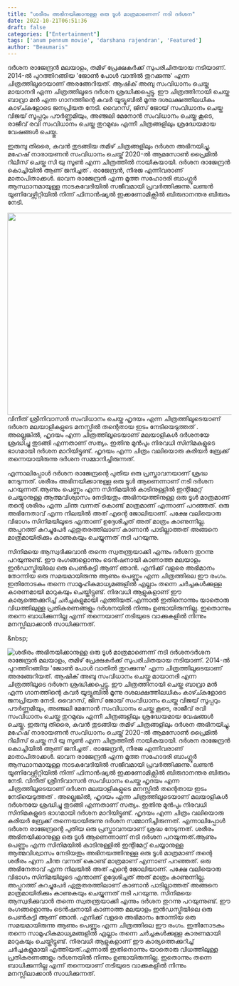 ```yaml
---
title: "ശരീരം അഭിനയിക്കാനുള്ള ഒരു ടൂൾ മാത്രമാണെന്ന് നടി ദർശന"
date: 2022-10-21T06:51:36
draft: false
categories: ["Entertainment"]
tags: ['anum pennum movie', 'darshana rajendran', 'Featured']
author: "Beaumaris"
---
```


ദർശന രാജേന്ദ്രൻ മലയാളം, തമിഴ് പ്രേക്ഷകർക്ക് സുപരിചിതയായ നടിയാണ്.  2014-ൽ പുറത്തിറങ്ങിയ 'ജോൺ പോൾ വാതിൽ തുറക്കുന്നു' എന്ന ചിത്രത്തിലൂടെയാണ് അരങ്ങേറിയത്. ആഷിക് അബു സംവിധാനം ചെയ്ത മായാനദി എന്ന ചിത്രത്തിലൂടെ ദർശന ശ്രദ്ധിക്കപ്പെട്ടു. ഈ ചിത്രത്തിനായി ചെയ്ത ബാവ്രാ മൻ എന്ന ഗാനത്തിന്റെ കവർ യൂട്യൂബിൽ മൂന്നു ദശലക്ഷത്തിലധികം കാഴ്ച്കളോടെ ജനപ്രിയത നേടി. വൈറസ്, ജിസ് ജോയ് സംവിധാനം ചെയ്ത വിജയ് സൂപ്പറും പൗർണ്ണമിയും, അഞ്ജലി മേനോൻ സംവിധാനം ചെയ്ത കൂടെ, രാജീവ് രവി സംവിധാനം ചെയ്ത തുറമുഖം എന്നീ ചിത്രങ്ങളിലും ശ്രദ്ധേയമായ വേഷങ്ങൾ ചെയ്തു.

ഇരുമ്പു തിരൈ, കവൻ തുടങ്ങിയ തമിഴ് ചിത്രങ്ങളിലും ദർശന അഭിനയിച്ചു. മഹേഷ് നാരായണൻ സംവിധാനം ചെയ്ത് 2020-ൽ ആമസോൺ പ്രൈമിൽ റിലീസ് ചെയ്ത സി യു സൂൺ എന്ന ചിത്രത്തിൽ നായികയായി. ദർശന രാജേന്ദ്രൻ കൊച്ചിയിൽ ആണ് ജനിച്ചത് . രാജേന്ദ്രൻ, നീരജ എന്നിവരാണ് മാതാപിതാക്കൾ. ഭാവന രാജേന്ദ്രൻ എന്ന മൂത്ത സഹോദരി ബാംഗ്ലൂർ ആസ്ഥാനമായുള്ള നാടകവേദിയിൽ സജീവമായി പ്രവർത്തിക്കുന്നു. ലണ്ടൻ യൂണിവേഴ്സിറ്റിയിൽ നിന്ന് ഫിനാൻഷ്യൽ ഇക്കണോമിക്സിൽ ബിരുദാനന്തര ബിരുദം നേടി.

<img class="size-full wp-image-355556 aligncenter" src="https://cdn.boolokam.com/articles/2022/10/Darshana.webp" alt="" width="750" height="453" />വിനീത് ശ്രീനിവാസൻ സംവിധാനം ചെയ്ത ഹൃദയം എന്ന ചിത്രത്തിലൂടെയാണ് ദർശന മലയാളികളുടെ മനസ്സിൽ തന്റെതായ ഇടം നേടിയെടുത്തത് . അല്ലെങ്കിൽ, ഹൃദയം എന്ന ചിത്രത്തിലൂടെയാണ് മലയാളികൾ ദർശനയേ ശ്രദ്ധിച്ചു തുടങ്ങി എന്നതാണ് സത്യം. ഇതിനു മുൻപും നിരവധി സിനിമകളുടെ ഭാഗമായി ദർശന മാറിയിട്ടുണ്ട്. ഹൃദയം എന്ന ചിത്രം വലിയൊരു കരിയർ ബ്രേക്ക് തന്നെയായിരുന്നു ദർശന സമ്മാനിച്ചിരുന്നത്.

എന്നാലിപ്പോൾ ദർശന രാജേന്ദ്രന്റെ പുതിയ ഒരു പ്രസ്താവനയാണ് ശ്രദ്ധ നേടുന്നത്. ശരീരം അഭിനയിക്കാനുള്ള ഒരു ടൂൾ ആണെന്നാണ് നടി ദർശന പറയുന്നത്.ആണും പെണ്ണും എന്ന സിനിമയിൽ കാടിനുള്ളിൽ ഇന്റിമേറ്റ് ചെയ്യാനുള്ള ആത്മവിശ്വാസം നേടിയതും അഭിനയത്തിനുള്ള ഒരു ടൂൾ മാത്രമാണ് തന്റെ ശരീരം എന്ന ചിന്ത വന്നത് കൊണ്ട് മാത്രമാണ് എന്നാണ് പറഞ്ഞത്. ഒരു അഭിനേതാവ് എന്ന നിലയിൽ അത് എന്റെ ജോലിയാണ്. പക്ഷേ വലിയൊരു വിഭാഗം സിനിമയിലൂടെ എന്താണ് ഉദ്ദേശിച്ചത് അത് മാത്രം കാണുന്നില്ല. അപ്പുറത്ത് കുറച്ചുപേർ ഏതുതരത്തിലാണ് കാണാൻ പാടില്ലാത്തത് അങ്ങനെ മാത്രമായിരിക്കും കാണുകയും ചെയ്യുന്നത് നടി പറയുന്നു.

സിനിമയെ ആസ്വദിക്കുവാൻ തന്നെ സ്വതന്ത്രയാക്കി എന്നും ദർശന തുറന്നു പറയുന്നുണ്ട്. ഈ രംഗങ്ങളൊന്നും ടെൻഷനായി കാണാത്ത മലയാളം ഇൻഡസ്ട്രിയിലെ ഒരു പെൺകുട്ടി ആണ് ഞാൻ. എനിക്ക് വളരെ അഭിമാനം തോന്നിയ ഒരു സമയമായിരുന്നു ആണും പെണ്ണും എന്ന ചിത്രത്തിലെ ഈ രംഗം. ഇതിനോടകം തന്നെ സാമൂഹികമാധ്യമങ്ങളിൽ എല്ലാം തന്നെ ചർച്ചകൾക്കുള്ള കാരണമായി മാറുകയും ചെയ്തിട്ടുണ്ട്. നിരവധി ആളുകളാണ് ഈ കാര്യത്തെക്കുറിച്ച് ചർച്ചകളുമായി എത്തിയത്.എന്നാൽ ഇതിനൊന്നും യാതൊരു വിധത്തിലുള്ള പ്രതികരണങ്ങളും ദർശനയിൽ നിന്നും ഉണ്ടായിരുന്നില്ല. ഇതൊന്നും തന്നെ ബാധിക്കുന്നില്ല എന്ന് തന്നെയാണ് നടിയുടെ വാക്കുകളിൽ നിന്നും മനസ്സിലാക്കാൻ സാധിക്കുന്നത്.

&amp;nbsp;


![ശരീരം അഭിനയിക്കാനുള്ള ഒരു ടൂൾ മാത്രമാണെന്ന് നടി ദർശന](https://cdn.boolokam.com/articles/2022/10/Darshana.webp)ദർശന രാജേന്ദ്രൻ മലയാളം, തമിഴ് പ്രേക്ഷകർക്ക് സുപരിചിതയായ നടിയാണ്. 2014-ൽ പുറത്തിറങ്ങിയ 'ജോൺ പോൾ വാതിൽ തുറക്കുന്നു' എന്ന ചിത്രത്തിലൂടെയാണ് അരങ്ങേറിയത്. ആഷിക് അബു സംവിധാനം ചെയ്ത മായാനദി എന്ന ചിത്രത്തിലൂടെ ദർശന ശ്രദ്ധിക്കപ്പെട്ടു. ഈ ചിത്രത്തിനായി ചെയ്ത ബാവ്രാ മൻ എന്ന ഗാനത്തിന്റെ കവർ യൂട്യൂബിൽ മൂന്നു ദശലക്ഷത്തിലധികം കാഴ്ച്കളോടെ ജനപ്രിയത നേടി. വൈറസ്, ജിസ് ജോയ് സംവിധാനം ചെയ്ത വിജയ് സൂപ്പറും പൗർണ്ണമിയും, അഞ്ജലി മേനോൻ സംവിധാനം ചെയ്ത കൂടെ, രാജീവ് രവി സംവിധാനം ചെയ്ത തുറമുഖം എന്നീ ചിത്രങ്ങളിലും ശ്രദ്ധേയമായ വേഷങ്ങൾ ചെയ്തു. ഇരുമ്പു തിരൈ, കവൻ തുടങ്ങിയ തമിഴ് ചിത്രങ്ങളിലും ദർശന അഭിനയിച്ചു. മഹേഷ് നാരായണൻ സംവിധാനം ചെയ്ത് 2020-ൽ ആമസോൺ പ്രൈമിൽ റിലീസ് ചെയ്ത സി യു സൂൺ എന്ന ചിത്രത്തിൽ നായികയായി. ദർശന രാജേന്ദ്രൻ കൊച്ചിയിൽ ആണ് ജനിച്ചത് . രാജേന്ദ്രൻ, നീരജ എന്നിവരാണ് മാതാപിതാക്കൾ. ഭാവന രാജേന്ദ്രൻ എന്ന മൂത്ത സഹോദരി ബാംഗ്ലൂർ ആസ്ഥാനമായുള്ള നാടകവേദിയിൽ സജീവമായി പ്രവർത്തിക്കുന്നു. ലണ്ടൻ യൂണിവേഴ്സിറ്റിയിൽ നിന്ന് ഫിനാൻഷ്യൽ ഇക്കണോമിക്സിൽ ബിരുദാനന്തര ബിരുദം നേടി. വിനീത് ശ്രീനിവാസൻ സംവിധാനം ചെയ്ത ഹൃദയം എന്ന ചിത്രത്തിലൂടെയാണ് ദർശന മലയാളികളുടെ മനസ്സിൽ തന്റെതായ ഇടം നേടിയെടുത്തത് . അല്ലെങ്കിൽ, ഹൃദയം എന്ന ചിത്രത്തിലൂടെയാണ് മലയാളികൾ ദർശനയേ ശ്രദ്ധിച്ചു തുടങ്ങി എന്നതാണ് സത്യം. ഇതിനു മുൻപും നിരവധി സിനിമകളുടെ ഭാഗമായി ദർശന മാറിയിട്ടുണ്ട്. ഹൃദയം എന്ന ചിത്രം വലിയൊരു കരിയർ ബ്രേക്ക് തന്നെയായിരുന്നു ദർശന സമ്മാനിച്ചിരുന്നത്. എന്നാലിപ്പോൾ ദർശന രാജേന്ദ്രന്റെ പുതിയ ഒരു പ്രസ്താവനയാണ് ശ്രദ്ധ നേടുന്നത്. ശരീരം അഭിനയിക്കാനുള്ള ഒരു ടൂൾ ആണെന്നാണ് നടി ദർശന പറയുന്നത്.ആണും പെണ്ണും എന്ന സിനിമയിൽ കാടിനുള്ളിൽ ഇന്റിമേറ്റ് ചെയ്യാനുള്ള ആത്മവിശ്വാസം നേടിയതും അഭിനയത്തിനുള്ള ഒരു ടൂൾ മാത്രമാണ് തന്റെ ശരീരം എന്ന ചിന്ത വന്നത് കൊണ്ട് മാത്രമാണ് എന്നാണ് പറഞ്ഞത്. ഒരു അഭിനേതാവ് എന്ന നിലയിൽ അത് എന്റെ ജോലിയാണ്. പക്ഷേ വലിയൊരു വിഭാഗം സിനിമയിലൂടെ എന്താണ് ഉദ്ദേശിച്ചത് അത് മാത്രം കാണുന്നില്ല. അപ്പുറത്ത് കുറച്ചുപേർ ഏതുതരത്തിലാണ് കാണാൻ പാടില്ലാത്തത് അങ്ങനെ മാത്രമായിരിക്കും കാണുകയും ചെയ്യുന്നത് നടി പറയുന്നു. സിനിമയെ ആസ്വദിക്കുവാൻ തന്നെ സ്വതന്ത്രയാക്കി എന്നും ദർശന തുറന്നു പറയുന്നുണ്ട്. ഈ രംഗങ്ങളൊന്നും ടെൻഷനായി കാണാത്ത മലയാളം ഇൻഡസ്ട്രിയിലെ ഒരു പെൺകുട്ടി ആണ് ഞാൻ. എനിക്ക് വളരെ അഭിമാനം തോന്നിയ ഒരു സമയമായിരുന്നു ആണും പെണ്ണും എന്ന ചിത്രത്തിലെ ഈ രംഗം. ഇതിനോടകം തന്നെ സാമൂഹികമാധ്യമങ്ങളിൽ എല്ലാം തന്നെ ചർച്ചകൾക്കുള്ള കാരണമായി മാറുകയും ചെയ്തിട്ടുണ്ട്. നിരവധി ആളുകളാണ് ഈ കാര്യത്തെക്കുറിച്ച് ചർച്ചകളുമായി എത്തിയത്.എന്നാൽ ഇതിനൊന്നും യാതൊരു വിധത്തിലുള്ള പ്രതികരണങ്ങളും ദർശനയിൽ നിന്നും ഉണ്ടായിരുന്നില്ല. ഇതൊന്നും തന്നെ ബാധിക്കുന്നില്ല എന്ന് തന്നെയാണ് നടിയുടെ വാക്കുകളിൽ നിന്നും മനസ്സിലാക്കാൻ സാധിക്കുന്നത്. &nbsp;
